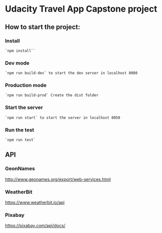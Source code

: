 # Udacity Travel App Capstone project

## How to start the project:

### Install
```
`npm install``
```

### Dev mode
```
`npm run build-dev` to start the dev server in localhost 8080
```

### Production mode
```
`npm run build-prod` Create the dist folder
```

### Start the server
```
`npm run start` to start the server in localhost 8050
```

### Run the test
```
`npm run test`
```

## API

### GeonNames
http://www.geonames.org/export/web-services.html

### WeatherBit
https://www.weatherbit.io/api

### Pixabay
https://pixabay.com/api/docs/